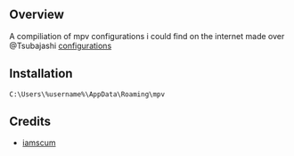## Overview

A compiliation of mpv configurations i could find on the internet made over @Tsubajashi [configurations](https://github.com/Tsubajashi/mpv-settings)

## Installation
```
C:\Users\%username%\AppData\Roaming\mpv
```
## Credits
- [iamscum](https://iamscum.wordpress.com/guides/videoplayback-guide/mpv-conf/)

